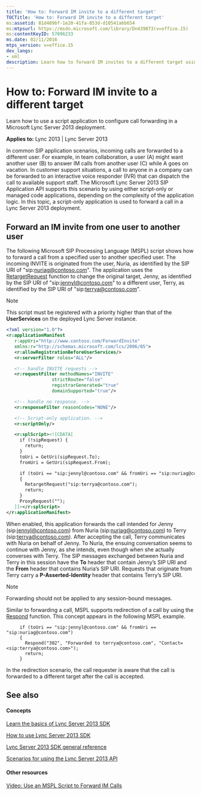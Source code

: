 ```yaml
---
title: 'How to: Forward IM invite to a different target'
TOCTitle: 'How to: Forward IM invite to a different target'
ms:assetid: 81d489bf-1e20-41fa-853d-d10541a6b654
ms:mtpsurl: https://msdn.microsoft.com/library/Dn439073(v=office.15)
ms:contentKeyID: 57096233
ms.date: 02/11/2016
mtps_version: v=office.15
dev_langs:
- xml
description: Learn how to forward IM invites to a different target using a script application in Microsoft Lync Server 2013. Ideal for team collaboration and customer support.
---
```


# How to: Forward IM invite to a different target

Learn how to use a script application to configure call forwarding in a Microsoft Lync Server 2013 deployment.


**Applies to:** Lync 2013 | Lync Server 2013

In common SIP application scenarios, incoming calls are forwarded to a different user. For example, in team collaboration, a user (A) might want another user (B) to answer IM calls from another user (C) while A goes on vacation. In customer support situations, a call to anyone in a company can be forwarded to an interactive voice responder (IVR) that can dispatch the call to available support staff. The Microsoft Lync Server 2013 SIP Application API supports this scenario by using either script-only or managed code applications, depending on the complexity of the application logic. In this topic, a script-only application is used to forward a call in a Lync Server 2013 deployment.

## Forward an IM invite from one user to another user

The following Microsoft SIP Processing Language (MSPL) script shows how to forward a call from a specified user to another specified user. The incoming INVITE is originated from the user, Nuria, as identified by the SIP URI of "sip:nuriag@contoso.com". The application uses the [RetargetRequest](https://msdn.microsoft.com/library/dn439184\(v=office.15\)) function to change the original target, Jenny, as identified by the SIP URI of "sip:jennyl@contoso.com" to a different user, Terry, as identified by the SIP URI of "sip:terrya@contoso.com".


> [!NOTE]
> <P>This script must be registered with a priority higher than that of the <STRONG>UserServices</STRONG> on the deployed Lync Server instance.</P>



```xml
<?xml version="1.0"?>
<r:applicationManifest
   r:appUri="http://www.contoso.com/ForwardInvite"
   xmlns:r="http://schemas.microsoft.com/lcs/2006/05">
   <r:allowRegistrationBeforeUserServices/>
   <r:serverFilter roles="ALL"/>

   <!-- handle INVITE requests -->
   <r:requestFilter methodNames="INVITE"
                 strictRoute="false"
                 registrarGenerated="true"
                 domainSupported="true"/>

   <!-- handle no response. -->
   <r:responseFilter reasonCodes="NONE"/>

   <!-- Script-only application. -->
   <r:scriptOnly/>

   <r:splScript><![CDATA[
     if (!sipRequest) {
       return;
     }
     toUri = GetUri(sipRequest.To); 
     fromUri = GetUri(sipRequest.From);

     if (toUri == "sip:jennyl@contoso.com" && fromUri == "sip:nuriag@contoso.com")
     {
       RetargetRequest("sip:terrya@contoso.com");
       return;
     }
     ProxyRequest("");
   ]]></r:splScript>
</r:applicationManifest>
```

When enabled, this application forwards the call intended for Jenny (sip:jennyl@contoso.com) from Nuria (sip:nuriag@contoso.com) to Terry (sip:terrya@contoso.com). After accepting the call, Terry communicates with Nuria on behalf of Jenny. To Nuria, the ensuing conversation seems to continue with Jenny, as she intends, even though when she actually converses with Terry. The SIP messages exchanged between Nuria and Terry in this session have the **To** header that contain Jenny’s SIP URI and the **From** header that contains Nuria’s SIP URI. Requests that originate from Terry carry a **P-Asserted-Identity** header that contains Terry’s SIP URI.


> [!NOTE]
> <P>Forwarding should not be applied to any session-bound messages.</P>



Similar to forwarding a call, MSPL supports redirection of a call by using the [Respond](https://msdn.microsoft.com/library/hh364786\(v=office.15\)) function. This concept appears in the following MSPL example.

``` 
     if (toUri == "sip:jennyl@contoso.com" && fromUri == "sip:nuriag@contoso.com")
     {
       Respond("302", "Forwarded to terrya@contoso.com", "Contact=<sip:terrya@contoso.com>");
       return;
     }
```

In the redirection scenario, the call requester is aware that the call is forwarded to a different target after the call is accepted.

## See also

#### Concepts

[Learn the basics of Lync Server 2013 SDK](learn-the-basics-of-lync-server-2013-sdk.md)

[How to use Lync Server 2013 SDK](how-to-use-lync-server-2013-sdk.md)

[Lync Server 2013 SDK general reference](lync-server-2013-sdk-general-reference.md)

[Scenarios for using the Lync Server 2013 API](scenarios-for-using-the-lync-server-2013-api.md)

#### Other resources

[Video: Use an MSPL Script to Forward IM Calls](http://www.microsoft.com/resources/msdn/office/media/video/video.html?cid=ldc%26from=mscomldc%26videoid=d30d1ca4-a6f6-4ca4-9da0-78dda38c335f)

